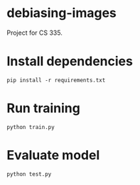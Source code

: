 # debiasing-images
Project for CS 335.


# Install dependencies
```
pip install -r requirements.txt
```

# Run training
```
python train.py
```


# Evaluate model
```
python test.py
```
